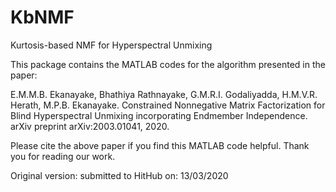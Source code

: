 # KbNMF
Kurtosis-based NMF for Hyperspectral Unmixing

This package contains the MATLAB codes for the algorithm presented in the paper:

E.M.M.B. Ekanayake, Bhathiya Rathnayake, G.M.R.I. Godaliyadda, H.M.V.R. Herath, M.P.B. Ekanayake. Constrained Nonnegative Matrix Factorization for Blind Hyperspectral Unmixing incorporating Endmember Independence. arXiv preprint arXiv:2003.01041, 2020.

Please cite the above paper if you find this MATLAB code helpful. Thank you for reading our work.

Original version: submitted to HitHub on: 13/03/2020
